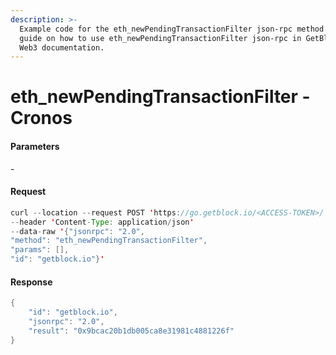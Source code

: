 ```yaml
---
description: >-
  Example code for the eth_newPendingTransactionFilter json-rpc method. Сomplete
  guide on how to use eth_newPendingTransactionFilter json-rpc in GetBlock.io
  Web3 documentation.
---
```


# eth\_newPendingTransactionFilter - Cronos

#### Parameters

\-

#### Request

```java
curl --location --request POST 'https://go.getblock.io/<ACCESS-TOKEN>/' 
--header 'Content-Type: application/json' 
--data-raw '{"jsonrpc": "2.0",
"method": "eth_newPendingTransactionFilter",
"params": [],
"id": "getblock.io"}'
```

#### Response

```java
{
    "id": "getblock.io",
    "jsonrpc": "2.0",
    "result": "0x9bcac20b1db005ca8e31981c4881226f"
}
```
